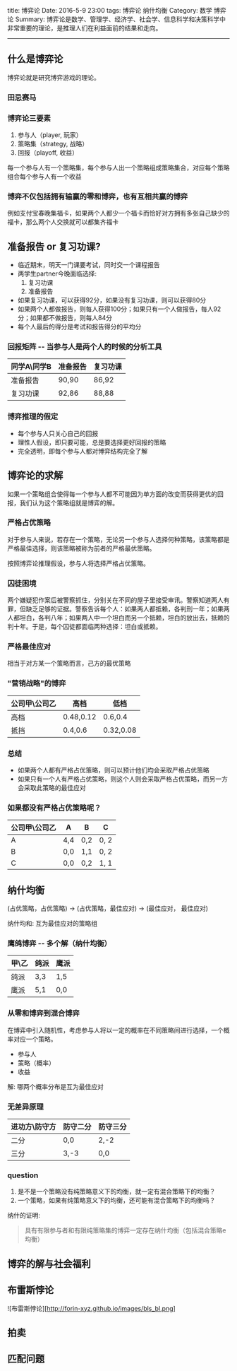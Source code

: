 ﻿title: 博弈论
Date: 2016-5-9 23:00
tags: 博弈论 纳什均衡
Category: 数学 博弈论
Summary: 博弈论是数学、管理学、经济学、社会学、信息科学和决策科学中非常重要的理论，是推理人们在利益面前的结果和走向。

---

## 什么是博弈论

博弈论就是研究博弈游戏的理论。

### 田忌赛马

### 博弈论三要素

 1. 参与人（player, 玩家）
 2. 策略集（strategy, 战略）
 3. 回报（playoff, 收益）

每一个参与人有一个策略集，每个参与人出一个策略组成策略集合，对应每个策略组合每个参与人有一个收益

### 博弈不仅包括拥有输赢的零和博弈，也有互相共赢的博弈

例如支付宝春晚集福卡，如果两个人都少一个福卡而恰好对方拥有多张自己缺少的福卡，那么两个人交换就可以都集齐福卡

## 准备报告 or 复习功课?

 - 临近期末，明天一门课要考试，同时交一个课程报告
 - 两学生partner今晚面临选择:
     1. 复习功课
     2. 准备报告
 - 如果复习功课，可以获得92分，如果没有复习功课，则可以获得80分
 - 如果两个人都做报告，则每人获得100分；如果只有一个人做报告，每人92分；如果都不做报告，则每人84分
 - 每个人最后的得分是考试和报告得分的平均分

### 回报矩阵 -- 当参与人是两个人的时候的分析工具
|同学A\同学B  | 准备报告 | 复习功课|
|-------------|----------|---------|
|准备报告     |  90,90   |  86,92  |
|复习功课     |  92,86   |  88,88  |

### 博弈推理的假定

- 每个参与人只关心自己的回报
- 理性人假设，即只要可能，总是要选择更好回报的策略
- 完全透明，即每个参与人都对博弈结构完全了解

## 博弈论的求解

如果一个策略组合使得每一个参与人都不可能因为单方面的改变而获得更优的回报，我们认为这个策略组就是博弈的解。

### 严格占优策略

对于参与人来说，若存在一个策略，无论另一个参与人选择何种策略，该策略都是严格最佳选择，则该策略被称为前者的严格最优策略。

按照博弈论推理假设，参与人将选择严格占优策略。

### 囚徒困境

两个嫌疑犯作案后被警察抓住，分别关在不同的屋子里接受审讯。警察知道两人有罪，但缺乏足够的证据。警察告诉每个人：如果两人都抵赖，各判刑一年；如果两人都坦白，各判八年；如果两人中一个坦白而另一个抵赖，坦白的放出去，抵赖的判十年。于是，每个囚徒都面临两种选择：坦白或抵赖。

### 严格最佳应对

相当于对方某一个策略而言，己方的最优策略


### "营销战略"的博弈

|公司甲\公司乙  | 高档 | 低档|
|-------------|----------|---------|
|高档     |  0.48,0.12   |  0.6,0.4  |
|抵挡     |  0.4,0.6   |  0.32,0.08  |

### 总结

- 如果两个人都有严格占优策略，则可以预计他们均会采取严格占优策略
- 如果只有一个人有严格占优策略，则这个人则会采取严格占优策略，而另一方会采取此策略的最佳应对

### 如果都没有严格占优策略呢？

|公司甲\公司乙  | A | B | C |
|-------------|----------|---------|--|
|A     |  4,4   |  0,2  | 0, 2|
|B     |  0,0   |  1,1  | 0, 2|
|C     |  0,0   |  0,2  | 1, 1|

## 纳什均衡

(占优策略，占优策略) -> (占优策略，最佳应对) -> (最佳应对， 最佳应对)

纳什均和: 互为最佳应对的策略组

### 鹰鸽博弈 -- 多个解（纳什均衡）

|甲\乙  | 鸽派 | 鹰派|
|-------------|----------|---------|
|鸽派     |  3,3   |  1,5  |
|鹰派     |  5,1   |  0,0  |

### 从零和博弈到混合博弈

在博弈中引入随机性，考虑参与人将以一定的概率在不同策略间进行选择，一个概率对应一个策略。

- 参与人
- 策略（概率）
- 收益

解: 哪两个概率分布是互为最佳应对

### 无差异原理

|进功方\防守方  | 防守二分 | 防守三分|
|-------------|----------|---------|
|二分     |  0,0   |  2,-2  |
|三分     |  3,-3   |  0,0  |

### question

1. 是不是一个策略没有纯策略意义下的均衡，就一定有混合策略下的均衡？
2. 一个策略，如果有纯策略意义下的均衡，还可能有混合策略下的均衡吗？

纳什的证明:
>具有有限参与者和有限纯策略集的博弈一定存在纳什均衡（包括混合策略e均衡）

## 博弈的解与社会福利

## 布雷斯悖论

![布雷斯悖论][http://forin-xyz.github.io/images/bls_bl.png]

## 拍卖

## 匹配问题



